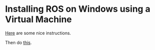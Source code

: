 # Installing ROS on Windows using a Virtual Machine

[Here](https://linuxhint.com/install_ubuntu_18-04_virtualbox/) are some nice instructions.

Then do [this](https://askubuntu.com/questions/22743/how-do-i-install-guest-additions-in-a-virtualbox-vm).